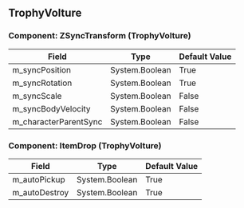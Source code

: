 ## TrophyVolture

### Component: ZSyncTransform (TrophyVolture)

|Field|Type|Default Value|
|---|---|---|
|m_syncPosition|System.Boolean|True|
|m_syncRotation|System.Boolean|True|
|m_syncScale|System.Boolean|False|
|m_syncBodyVelocity|System.Boolean|False|
|m_characterParentSync|System.Boolean|False|

### Component: ItemDrop (TrophyVolture)

|Field|Type|Default Value|
|---|---|---|
|m_autoPickup|System.Boolean|True|
|m_autoDestroy|System.Boolean|True|

